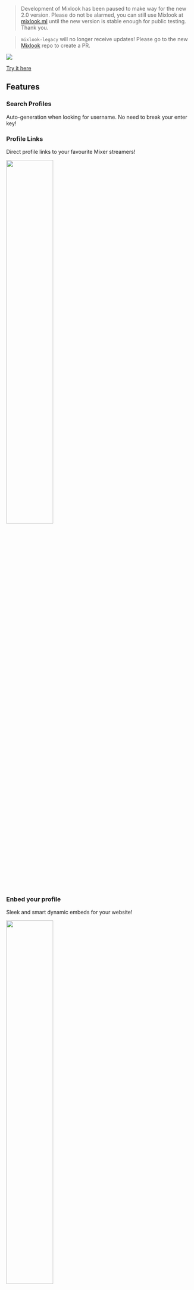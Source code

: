 > Development of Mixlook has been paused to make way for the new 2.0 version. Please do not be alarmed, you can still use Mixlook at [mixlook.ml](https://mixlook.ml) until the new version is stable enough for public testing. Thank you.

> `mixlook-legacy` will no longer receive updates! Please go to the new [Mixlook](https://github.com/orangopus/mixlook) repo to create a PR.

<img src="https://i.imgur.com/YToAhwK.png">

[Try it here](https://mixlook.ml)

## Features

### Search Profiles
Auto-generation when looking for username. No need to break your enter key!

### Profile Links
Direct profile links to your favourite Mixer streamers!

<img src="https://cloud.headwayapp.co/changelogs_images/images/big/000/031/513-edb4ce3b9dc6f44423a1a94102a66d8b00836a05.png" width="50%">

### Enbed your profile
Sleek and smart dynamic embeds for your website!

<img src="https://cloud.headwayapp.co/changelogs_images/images/big/000/031/535-50ae620295637c741f5c354bf33e2cf93a124edc.gif" width="50%">

## Changelog
[View the changelog](https://feedback.orangop.us/changelog?labels=mixlook)

## Recent Updates
- Embedded profiles are now live!
- New url parameters to hide/show certain things.

## Roadmap
- Plans to add social buttons.
- Any other suggestions? Let me know!

## Bugs & Suggestions

Any bugs to report or suggestions? [Submit an Suggestion/Bug on our Issue Tracker](https://github.com/orangopus/Mixlook/issues)
